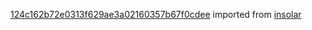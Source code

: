 [124c162b72e0313f629ae3a02160357b67f0cdee](https://github.com/insolar/insolar/commit/124c162b72e0313f629ae3a02160357b67f0cdee) imported from [insolar](https://github.com/insolar/insolar)
